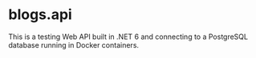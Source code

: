 # blogs.api
This is a testing Web API built in .NET 6 and connecting to a PostgreSQL database running in Docker containers.
